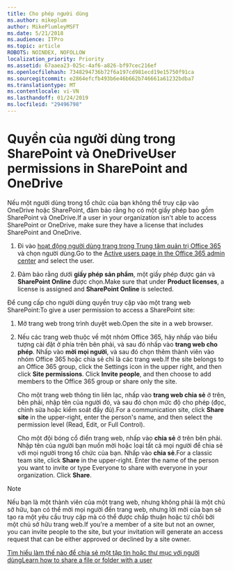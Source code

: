 ```yaml
---
title: Cho phép người dùng
ms.author: mikeplum
author: MikePlumleyMSFT
ms.date: 5/21/2018
ms.audience: ITPro
ms.topic: article
ROBOTS: NOINDEX, NOFOLLOW
localization_priority: Priority
ms.assetid: 67aaea23-025c-4af6-a826-bf97cec216ef
ms.openlocfilehash: 7348294736b72f6a197cd981ecd19e15750f91ca
ms.sourcegitcommit: e2864efcfb493b6e46b662b746661a61232bdba7
ms.translationtype: MT
ms.contentlocale: vi-VN
ms.lasthandoff: 01/24/2019
ms.locfileid: "29496798"
---
```

# <a name="user-permissions-in-sharepoint-and-onedrive"></a><span data-ttu-id="2fc0c-102">Quyền của người dùng trong SharePoint và OneDrive</span><span class="sxs-lookup"><span data-stu-id="2fc0c-102">User permissions in SharePoint and OneDrive</span></span>

<span data-ttu-id="2fc0c-103">Nếu một người dùng trong tổ chức của bạn không thể truy cập vào OneDrive hoặc SharePoint, đảm bảo rằng họ có một giấy phép bao gồm SharePoint và OneDrive.</span><span class="sxs-lookup"><span data-stu-id="2fc0c-103">If a user in your organization isn't able to access SharePoint or OneDrive, make sure they have a license that includes SharePoint and OneDrive.</span></span> 
  
1. <span data-ttu-id="2fc0c-104">Đi vào [hoạt động người dùng trang trong Trung tâm quản trị Office 365](https://portal.office.com/adminportal/home#/users) và chọn người dùng.</span><span class="sxs-lookup"><span data-stu-id="2fc0c-104">Go to the [Active users page in the Office 365 admin center](https://portal.office.com/adminportal/home#/users) and select the user.</span></span> 
    
2. <span data-ttu-id="2fc0c-105">Đảm bảo rằng dưới **giấy phép sản phẩm**, một giấy phép được gán và **SharePoint Online** được chọn.</span><span class="sxs-lookup"><span data-stu-id="2fc0c-105">Make sure that under **Product licenses**, a license is assigned and **SharePoint Online** is selected.</span></span> 
    
 <span data-ttu-id="2fc0c-106">Để cung cấp cho người dùng quyền truy cập vào một trang web SharePoint:</span><span class="sxs-lookup"><span data-stu-id="2fc0c-106">To give a user permission to access a SharePoint site:</span></span> 
  
1. <span data-ttu-id="2fc0c-107">Mở trang web trong trình duyệt web.</span><span class="sxs-lookup"><span data-stu-id="2fc0c-107">Open the site in a web browser.</span></span>
    
2. <span data-ttu-id="2fc0c-p101">Nếu các trang web thuộc về một nhóm Office 365, hãy nhấp vào biểu tượng cài đặt ở phía trên bên phải, và sau đó nhấp vào **trang web cho phép**. Nhấp vào **mời mọi người**, và sau đó chọn thêm thành viên vào nhóm Office 365 hoặc chia sẻ chỉ là các trang web.</span><span class="sxs-lookup"><span data-stu-id="2fc0c-p101">If the site belongs to an Office 365 group, click the Settings icon in the upper right, and then click **Site permissions**. Click **Invite people**, and then choose to add members to the Office 365 group or share only the site.</span></span> 
    
    <span data-ttu-id="2fc0c-110">Cho một trang web thông tin liên lạc, nhấp vào **trang web chia sẻ** ở trên, bên phải, nhập tên của người đó, và sau đó chọn mức độ cho phép (đọc, chỉnh sửa hoặc kiểm soát đầy đủ).</span><span class="sxs-lookup"><span data-stu-id="2fc0c-110">For a communication site, click **Share site** in the upper-right, enter the person's name, and then select the permission level (Read, Edit, or Full Control).</span></span> 
    
    <span data-ttu-id="2fc0c-p102">Cho một đội bóng cổ điển trang web, nhấp vào **chia sẻ** ở trên bên phải. Nhập tên của người bạn muốn mời hoặc loại tất cả mọi người để chia sẻ với mọi người trong tổ chức của bạn. Nhấp vào **chia sẻ**.</span><span class="sxs-lookup"><span data-stu-id="2fc0c-p102">For a classic team site, click **Share** in the upper-right. Enter the name of the person you want to invite or type Everyone to share with everyone in your organization. Click **Share**.</span></span>
    
> [!NOTE]
> <span data-ttu-id="2fc0c-114">Nếu bạn là một thành viên của một trang web, nhưng không phải là một chủ sở hữu, bạn có thể mời mọi người đến trang web, nhưng lời mời của bạn sẽ tạo ra một yêu cầu truy cập mà có thể được chấp thuận hoặc từ chối bởi một chủ sở hữu trang web.</span><span class="sxs-lookup"><span data-stu-id="2fc0c-114">If you're a member of a site but not an owner, you can invite people to the site, but your invitation will generate an access request that can be either approved or declined by a site owner.</span></span> 
  
[<span data-ttu-id="2fc0c-115">Tìm hiểu làm thế nào để chia sẻ một tập tin hoặc thư mục với người dùng</span><span class="sxs-lookup"><span data-stu-id="2fc0c-115">Learn how to share a file or folder with a user</span></span>](https://go.microsoft.com/fwlink/?linkid=533408)
  

